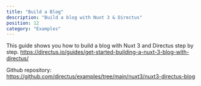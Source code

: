 ```yaml
---
title: "Build a Blog"
description: "Build a blog with Nuxt 3 & Directus"
position: 12
category: "Examples"
---
```


This guide shows you how to build a blog with Nuxt 3 and Directus step by step.
https://directus.io/guides/get-started-building-a-nuxt-3-blog-with-directus/

Github repository:
https://github.com/directus/examples/tree/main/nuxt3/nuxt3-directus-blog
